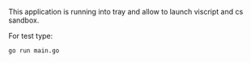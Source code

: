 This application is running into tray and allow to launch viscript and cs sandbox.

For test type: 

`go run main.go`